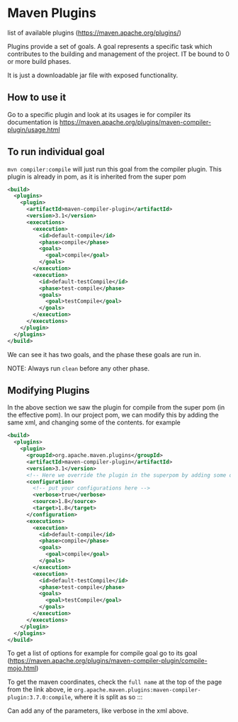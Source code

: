 # Maven Plugins

list of available plugins (https://maven.apache.org/plugins/)

Plugins provide a set of goals. A goal represents a specific task which contributes to the building and management of the project. IT be bound to 0 or more build phases.

It is just a  downloadable jar file with exposed functionality.

## How to use it

Go to a specific plugin and look at its usages ie for compiler its documentation is https://maven.apache.org/plugins/maven-compiler-plugin/usage.html

## To run individual goal

`mvn compiler:compile` will just run this goal from the compiler plugin. This plugin is already in pom, as it is inherited from the super pom

```xml
<build>
  <plugins>
    <plugin>
      <artifactId>maven-compiler-plugin</artifactId>
      <version>3.1</version>
      <executions>
        <execution>
          <id>default-compile</id>
          <phase>compile</phase>
          <goals>
            <goal>compile</goal>
          </goals>
        </execution>
        <execution>
          <id>default-testCompile</id>
          <phase>test-compile</phase>
          <goals>
            <goal>testCompile</goal>
          </goals>
        </execution>
      </executions>
    </plugin>
  </plugins>
</build>
```

We can see it has two goals, and the phase these goals are run in.

NOTE: Always run `clean` before any other phase.

## Modifying Plugins

In the above section we saw the plugin for compile from the super pom (in the effective pom). In our project pom, we can modify this by adding the same xml, and changing some of the contents. for example

```xml
<build>
  <plugins>
    <plugin>
      <groupId>org.apache.maven.plugins</groupId>
      <artifactId>maven-compiler-plugin</artifactId>
      <version>3.1</version>
      <!-- Here we override the plugin in the superpom by adding some optional parameters into the configuration -->
      <configuration>
        <!-- put your configurations here -->
        <verbose>true</verbose>
        <source>1.8</source>
        <target>1.8</target>
      </configuration>
      <executions>
        <execution>
          <id>default-compile</id>
          <phase>compile</phase>
          <goals>
            <goal>compile</goal>
          </goals>
        </execution>
        <execution>
          <id>default-testCompile</id>
          <phase>test-compile</phase>
          <goals>
            <goal>testCompile</goal>
          </goals>
        </execution>
      </executions>
    </plugin>
  </plugins>
</build>
```

To get a list of options for example for compile goal go to its goal (https://maven.apache.org/plugins/maven-compiler-plugin/compile-mojo.html)

To get the maven coordinates, check the `full name` at the top of the page from the link above, ie `org.apache.maven.plugins:maven-compiler-plugin:3.7.0:compile`, where it is split as so <groupID>:<artifactId>:<version>:<goal>

Can add any of the parameters, like verbose in the xml above.
